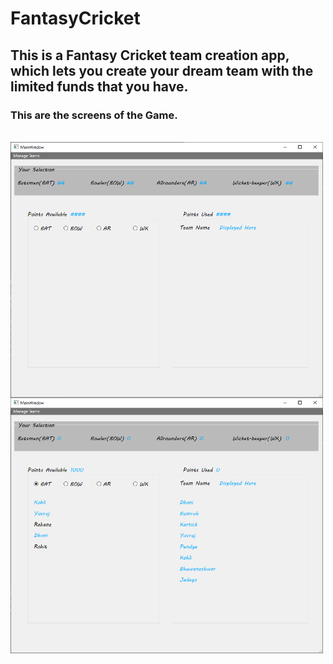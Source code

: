 # FantasyCricket
## This is a Fantasy Cricket team creation app, which lets you create your dream team with the limited funds that you have.
### This are the screens of the Game.
</br>
<img align="left" alt="Main Screen GUI" width="500px" src="Images/Annotation 2020-08-10 130819.png" />
<img align="left" alt="Player Screen GUI" width="500px" src="Images/Annotation 2020-08-10 130638.png" />
